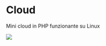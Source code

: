 # Cloud
Mini cloud in PHP funzionante su Linux

<img src="https://github.com/IlGabbo/Cloud/blob/main/login.png">
